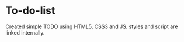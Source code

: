 # To-do-list
Created simple TODO  using HTML5, CSS3 and JS.  styles and script are linked internally. 
